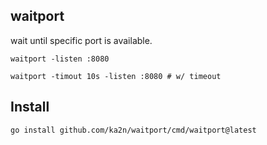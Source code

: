 waitport
-----------------

wait until specific port is available.


    waitport -listen :8080
    
    waitport -timout 10s -listen :8080 # w/ timeout


## Install

    go install github.com/ka2n/waitport/cmd/waitport@latest
